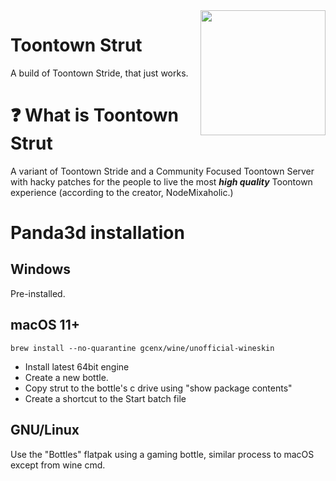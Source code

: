 <img src="resources/phase_3/etc/icon.ico" align="right" width="200"/>

# Toontown Strut
A build of Toontown Stride, that just works.

# ❓ What is Toontown Strut
A variant of Toontown Stride and a Community Focused Toontown Server with hacky patches for the people to live the most ***high quality*** Toontown experience (according to the creator, NodeMixaholic.)

# Panda3d installation

## Windows
Pre-installed.

## macOS 11+
```
brew install --no-quarantine gcenx/wine/unofficial-wineskin
```
* Install latest 64bit engine
* Create a new bottle.
* Copy strut to the bottle's c drive using "show package contents"
* Create a shortcut to the Start batch file

## GNU/Linux

Use the "Bottles" flatpak using a gaming bottle, similar process to macOS except from wine cmd.
